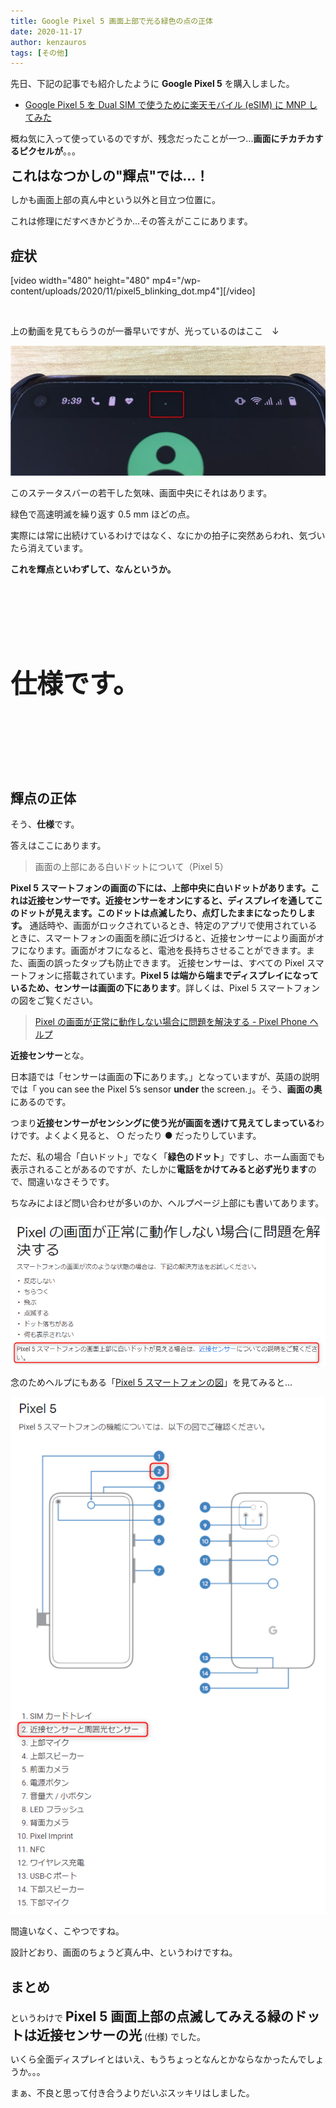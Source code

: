 ```yaml
---
title: Google Pixel 5 画面上部で光る緑色の点の正体
date: 2020-11-17
author: kenzauros
tags: [その他]
---
```


先日、下記の記事でも紹介したように **Google Pixel 5** を購入しました。

- [Google Pixel 5 を Dual SIM で使うために楽天モバイル (eSIM) に MNP してみた](/mnp-to-rakute-mobile-esim-with-google-pixel-5/)

概ね気に入って使っているのですが、残念だったことが一つ...**画面にチカチカするピクセルが**。。。

<span style="font-size:1.5em;font-weight:bold;">これはなつかしの"輝点"では...！</span>

しかも画面上部の真ん中という以外と目立つ位置に。

これは修理にだすべきかどうか...その答えがここにあります。

## 症状

[video width="480" height="480" mp4="/wp-content/uploads/2020/11/pixel5_blinking_dot.mp4"][/video]

<br>

上の動画を見てもらうのが一番早いですが、光っているのはここ　↓

![](images/unknown-green-blinking-dot-on-google-pixel-5-1.jpg)

このステータスバーの若干した気味、画面中央にそれはあります。

緑色で高速明滅を繰り返す 0.5 mm ほどの点。

実際には常に出続けているわけではなく、なにかの拍子に突然あらわれ、気づいたら消えています。

<span style="font-weight:bold;">これを輝点といわずして、なんというか。</span>

<div style="margin:10em 0 10em 0;">

<span style="font-size:3em;font-weight:bold;">仕様です。</span>

</div>

## 輝点の正体

そう、**仕様**です。

答えはここにあります。

> 画面の上部にある白いドットについて（Pixel 5）
> 
**Pixel 5 スマートフォンの画面の下には、上部中央に白いドットがあります。これは近接センサーです。近接センサーをオンにすると、ディスプレイを通してこのドットが見えます。このドットは点滅したり、点灯したままになったりします。**
通話時や、画面がロックされているとき、特定のアプリで使用されているときに、スマートフォンの画面を顔に近づけると、近接センサーにより画面がオフになります。画面がオフになると、電池を長持ちさせることができます。また、画面の誤ったタップも防止できます。
近接センサーは、すべての Pixel スマートフォンに搭載されています。**Pixel 5 は端から端までディスプレイになっているため、センサーは画面の下にあります**。詳しくは、Pixel 5 スマートフォンの図をご覧ください。
> 
> [Pixel の画面が正常に動作しない場合に問題を解決する - Pixel Phone ヘルプ](https://support.google.com/pixelphone/answer/6010316?hl=ja)

<span style="font-size:em;">**近接センサー**とな。</span>

日本語では「センサーは画面の**下**にあります。」となっていますが、英語の説明では「 you can see the Pixel 5’s sensor **under** the screen.」。そう、**画面の奥**にあるのです。

つまり**近接センサーがセンシングに使う光が画面を透けて見えてしまっている**わけです。よくよく見ると、 ○ だったり ● だったりしています。

ただ、私の場合「白いドット」でなく「**緑色のドット**」ですし、ホーム画面でも表示されることがあるのですが、たしかに**電話をかけてみると必ず光ります**ので、間違いなさそうです。

ちなみによほど問い合わせが多いのか、ヘルプページ上部にも書いてあります。

![](images/unknown-green-blinking-dot-on-google-pixel-5-2.png)

念のためヘルプにもある「[Pixel 5 スマートフォンの図](https://support.google.com/pixelphone/answer/7157629)」を見てみると...

![Pixel 5 の近接センサーが輝点に見える件](images/unknown-green-blinking-dot-on-google-pixel-5-3.png)

間違いなく、こやつですね。

設計どおり、画面のちょうど真ん中、というわけですね。

## まとめ

というわけで
<span style="font-size:1.5em;"> **Pixel 5 画面上部の点滅してみえる緑のドットは近接センサーの光**</span>
(仕様) でした。

いくら全面ディスプレイとはいえ、もうちょっとなんとかならなかったんでしょうか。。。

まぁ、不良と思って付き合うよりだいぶスッキリはしました。